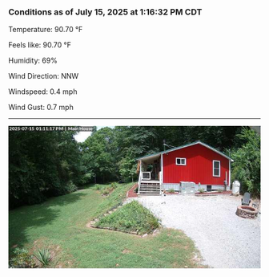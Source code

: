 ### Conditions as of July 15, 2025 at 1:16:32 PM CDT 

Temperature: 90.70 &deg;F

Feels like: 90.70 &deg;F

Humidity: 69%

Wind Direction: NNW

Windspeed: 0.4 mph

Wind Gust: 0.7 mph

---

<img src="./images/latest.jpeg"/>

